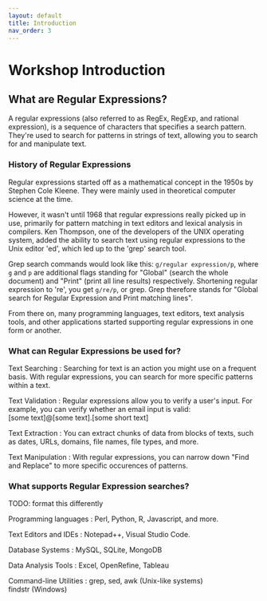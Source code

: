 ```yaml
---
layout: default
title: Introduction
nav_order: 3
---
```

<!-- 
This page will go over introductory content to the workshop. 
If your workshop has an introduction sequence, whether it be history, "Why should you use __", or anything of that matter, this is where it goes! If your workshop doesn't need this, delete introduction.md from the repository. 
Add, edit, or remove any content below for the workshop in question. 
-->

# Workshop Introduction 
<!-- Follow along with the introductory video, slides, or text below.

<iframe height="416" width="100%" allowfullscreen frameborder=0 src="https://echo360.ca/media/a65689c0-c35c-4f33-9c12-f0ac97883f54/public?autoplay=false&automute=false"></iframe>
[View original here.](https://echo360.ca/media/a65689c0-c35c-4f33-9c12-f0ac97883f54/public?autoplay=false&automute=false)

<embed width="100%" height="466" src="assets/docs/examplePDF.pdf" style="border:none;">
[Download slides here.](assets/docs/examplePDF.pdf) -->

<!-- Below the video/slides, this is where you put the text version of the page. -->
## What are Regular Expressions?

A regular expressions (also referred to as RegEx, RegExp, and rational expression), is a sequence of characters that specifies a search pattern. They're used to search for patterns in strings of text, allowing you to search for and manipulate text.

### History of Regular Expressions

Regular expressions started off as a mathematical concept in the 1950s by Stephen Cole Kleene. They were mainly used in theoretical computer science at the time.

However, it wasn't until 1968 that regular expressions really picked up in use, primarily for pattern matching in text editors and lexical analysis in compilers. Ken Thompson, one of the developers of the UNIX operating system, added the ability to search text using regular expressions to the Unix editor 'ed', which led up to the 'grep' search tool. 

Grep search commands would look like this: `g/regular expression/p`, where `g` and `p` are additional flags standing for "Global" (search the whole document) and "Print" (print all line results) respectively. Shortening regular expression to 're', you get `g/re/p`, or grep. Grep therefore stands for "Global search for Regular Expression and Print matching lines".

From there on, many programming languages, text editors, text analysis tools, and other applications started supporting regular expressions in one form or another.

### What can Regular Expressions be used for?

Text Searching
: Searching for text is an action you might use on a frequent basis. With regular expressions, you can search for more specific patterns within a text.

Text Validation
: Regular expressions allow you to verify a user's input. For example, you can verify whether an email input is valid:   
\[some text\]@\[some text\].\[some short text]

Text Extraction
: You can extract chunks of data from blocks of texts, such as dates, URLs, domains, file names, file types, and more.

Text Manipulation
: With regular expressions, you can narrow down "Find and Replace" to more specific occurences of patterns.

### What supports Regular Expression searches?

TODO: format this differently

Programming languages
: Perl, Python, R, Javascript, and more.

Text Editors and IDEs
: Notepad++, Visual Studio Code.

Database Systems
: MySQL, SQLite, MongoDB

Data Analysis Tools
: Excel, OpenRefine, Tableau

Command-line Utilities
: grep, sed, awk (Unix-like systems)  
  findstr (Windows)